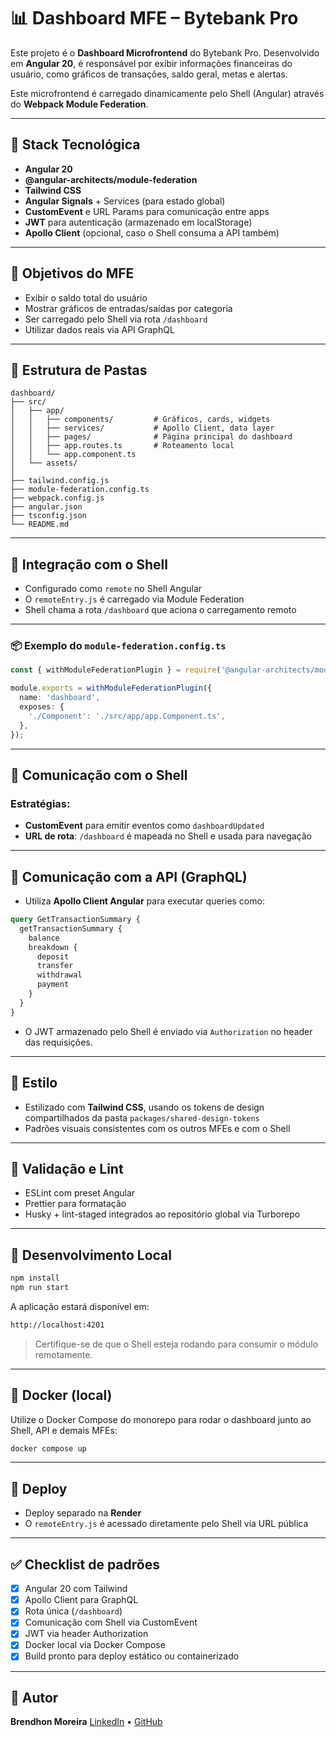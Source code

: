 # 📊 Dashboard MFE – Bytebank Pro

Este projeto é o **Dashboard Microfrontend** do Bytebank Pro. Desenvolvido em **Angular 20**, é responsável por exibir informações financeiras do usuário, como gráficos de transações, saldo geral, metas e alertas.

Este microfrontend é carregado dinamicamente pelo Shell (Angular) através do **Webpack Module Federation**.

---

## 🚀 Stack Tecnológica

* **Angular 20**
* **@angular-architects/module-federation**
* **Tailwind CSS**
* **Angular Signals** + Services (para estado global)
* **CustomEvent** e URL Params para comunicação entre apps
* **JWT** para autenticação (armazenado em localStorage)
* **Apollo Client** (opcional, caso o Shell consuma a API também)

---

## 🧩 Objetivos do MFE

* Exibir o saldo total do usuário
* Mostrar gráficos de entradas/saídas por categoria
* Ser carregado pelo Shell via rota `/dashboard`
* Utilizar dados reais via API GraphQL

---

## 📁 Estrutura de Pastas

```
dashboard/
├── src/
│   ├── app/
│   │   ├── components/         # Gráficos, cards, widgets
│   │   ├── services/           # Apollo Client, data layer
│   │   ├── pages/              # Página principal do dashboard
│   │   ├── app.routes.ts       # Roteamento local
│   │   └── app.component.ts
│   └── assets/
│
├── tailwind.config.js
├── module-federation.config.ts
├── webpack.config.js
├── angular.json
├── tsconfig.json
└── README.md
```

---

## 🔗 Integração com o Shell

* Configurado como `remote` no Shell Angular
* O `remoteEntry.js` é carregado via Module Federation
* Shell chama a rota `/dashboard` que aciona o carregamento remoto

---

### 📦 Exemplo do `module-federation.config.ts`

```ts
const { withModuleFederationPlugin } = require('@angular-architects/module-federation/webpack');

module.exports = withModuleFederationPlugin({
  name: 'dashboard',
  exposes: {
    './Component': './src/app/app.Component.ts',
  },
});
```

---

## 🔌 Comunicação com o Shell

### Estratégias:

* **CustomEvent** para emitir eventos como `dashboardUpdated`
* **URL de rota**: `/dashboard` é mapeada no Shell e usada para navegação

---

## 📡 Comunicação com a API (GraphQL)

* Utiliza **Apollo Client Angular** para executar queries como:

```graphql
query GetTransactionSummary {
  getTransactionSummary {
    balance
    breakdown {
      deposit
      transfer
      withdrawal
      payment
    }
  }
}
```

* O JWT armazenado pelo Shell é enviado via `Authorization` no header das requisições.

---

## 🎨 Estilo

* Estilizado com **Tailwind CSS**, usando os tokens de design compartilhados da pasta `packages/shared-design-tokens`
* Padrões visuais consistentes com os outros MFEs e com o Shell

---

## 🧪 Validação e Lint

* ESLint com preset Angular
* Prettier para formatação
* Husky + lint-staged integrados ao repositório global via Turborepo

---

## 🐳 Desenvolvimento Local

```bash
npm install
npm run start
```

A aplicação estará disponível em:

```bash
http://localhost:4201
```

> Certifique-se de que o Shell esteja rodando para consumir o módulo remotamente.

---

## 🐳 Docker (local)

Utilize o Docker Compose do monorepo para rodar o dashboard junto ao Shell, API e demais MFEs:

```bash
docker compose up
```

---

## 🚀 Deploy

* Deploy separado na **Render**
* O `remoteEntry.js` é acessado diretamente pelo Shell via URL pública

---

## ✅ Checklist de padrões

* [x] Angular 20 com Tailwind
* [x] Apollo Client para GraphQL
* [x] Rota única (`/dashboard`)
* [x] Comunicação com Shell via CustomEvent
* [x] JWT via header Authorization
* [x] Docker local via Docker Compose
* [x] Build pronto para deploy estático ou containerizado

---

## 👥 Autor

**Brendhon Moreira**
[LinkedIn](https://www.linkedin.com/in/brendhon-moreira) • [GitHub](https://github.com/Brendhon)
